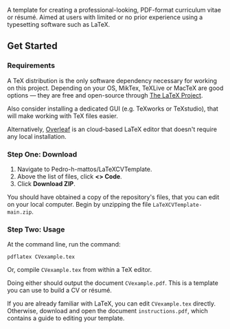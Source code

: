 A template for creating a professional-looking, PDF-format curriculum vitae or résumé. Aimed at users with limited or no prior experience using a typesetting software such as LaTeX.

## Get Started

### Requirements

A TeX distribution is the only software dependency necessary for working on this project. Depending on your OS, MikTex, TeXLive or MacTeX are good options &mdash; they are free and open-source through [The LaTeX Project](https://www.latex-project.org/get/).

Also consider installing a dedicated GUI (e.g. TeXworks or TeXstudio), that will make working with TeX files easier.

Alternatively, [Overleaf](https://www.overleaf.com/) is an cloud-based LaTeX editor that doesn't require any local installation.

### Step One: Download

1. Navigate to Pedro-h-mattos/LaTeXCVTemplate.
2. Above the list of files, click **<> Code**.
3. Click **Download ZIP**.

You should have obtained a copy of the repository's files, that you can edit on your local computer. Begin by unzipping the file `LaTeXCVTemplate-main.zip`.

### Step Two: Usage 
At the command line, run the command: 

```
pdflatex CVexample.tex
```

Or, compile `CVexample.tex` from within a TeX editor. 

Doing either should output the document `CVexample.pdf`. This is a template you can use to build a CV or résumé.

If you are already familiar with LaTeX, you can edit `CVexample.tex` directly. Otherwise, download and open the document `instructions.pdf`, which contains a guide to editing your template. 